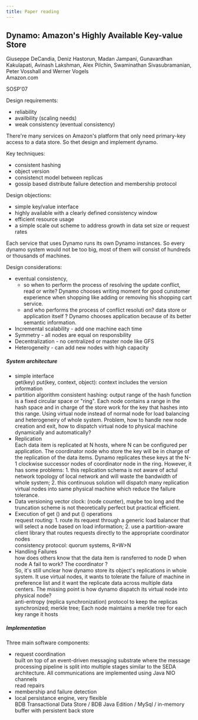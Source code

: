 ```yaml
---
title: Paper reading
---
```


## Dynamo: Amazon's Highly Available Key-value Store
Giuseppe DeCandia, Deniz Hastorun, Madan Jampani, Gunavardhan Kakulapati,Avinash Lakshman, Alex Pilchin, Swaminathan Sivasubramanian, Peter Vosshalland Werner Vogels  
Amazon.com  

SOSP'07 

Design requirements:  
- reliability  
- availbility (scaling needs)  
- weak consistency (eventual consistency)  

There're many services on Amazon's platform that only need primary-key access to a data store. So thet design and implement dynamo.

Key techniques:  
- consistent hashing  
- object version  
- consistenct model between replicas  
- gossip based distribute failure detection and membership protocol  

Design objections:  
- simple key/value interface  
- highly available with a clearly defined consistency window  
- efficient resource usage  
- a simple scale out scheme to address growth in data set size or request rates  

Each service that uses Dynamo runs its own Dynamo instances. So every dynamo system would not be too big, most of them will consist of hundreds or thousands of machines.

Design considerations:  
* eventual consistency,   
    * so when to perform the process of resolving the update conflict, read or write? Dynamo chooses writing moment for good cunstomer experience when 	shopping like adding or removing his shopping cart service.    
    * and who performs the process of conflict resoluti    on?	data store or application itself ? Dynamo chooses application because of its better semantic information.  
* Incremental scalability - add one machine each time  
* Symmetry - all nodes are equal on responsbility  
* Decentralization - no centralized or master node like GFS  
* Heterogeneity - can add new nodes with high capacity

##### System architecture  
- simple interface  
	get(key)
	put(key, context, object): context includes the version information  
- partition algorithm
	consistent hashing: output range of the hash function is a fixed circular space or "ring". Each node contains a range in the hash space and in charge of the store work for the key that hashes into this range. Using virtual node instead of normal node for load balancing and heterogeneiry of whole system. Problem, how to handle new node creation and exit, how to dispatch virtual node to physical machine dynamically and automatically?  
- Replication  
	Each data item is replicated at N hosts, where N can be configured per application. The coordinator node who store the key will be in charge of the replication of the data items. Dynamo replicates these keys at the N-1 clockwise successor nodes of coordinator node in the ring. However, it has some problems: 1. this replication schema is not aware of actul network topology of local network and will waste the bandwidth of whole system; 2. this continuous solution will dispatch many replication virtual nodes into same physical machine which reduce the failure tolerance.  
- Data versioning
	vector clock: (node counter), maybe too long and the truncation scheme is not theoretically perfect but practical efficient.   
- Execution of get () and put () operations  
	request routing: 1. route its request through a generic load balancer that will select a node based on load information; 2. use a partition-aware client library that routes requests directly to the appropriate coordinator nodes  
	consistency protocol: quorum systems, R+W>N  
- Handling Failures  
	how does others know that the data item is ransferred to node D when node A fail to work? The coordinator ?   
	So, it's still unclear how dynamo store its object's replications in whole system. It use virtual nodes, it wants to tolerate the failure of machine in preference list and it want the replicate data across multiple data centers. The missing point is how dynamo dispatch its virtual node into physical node?  
	anti-entropy (replica synchronization) protocol to keep the replicas synchronized; merkle tree; Each node maintains a merkle tree for each key range it hosts  
	

##### Implementation  

Three main software components:  
- request coordination  
	built on top of an event-driven messaging substrate where the message processing pipeline is split into multiple stages similar to the SEDA architecture. All communications are implemented using Java NIO channels  
	read repairs  
- membership and failure detection  
- local persistance engine, very flexible  
	BDB Transactional Data Store / BDB Java Edition / MySql / in-memory buffer with persistent back store

